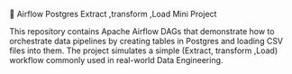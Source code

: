 🚀 Airflow Postgres Extract ,transform ,Load Mini Project

This repository contains Apache Airflow DAGs that demonstrate how to orchestrate data pipelines by creating tables in Postgres and loading CSV files into them.
The project simulates a simple (Extract, transform ,Load) workflow commonly used in real-world Data Engineering.













